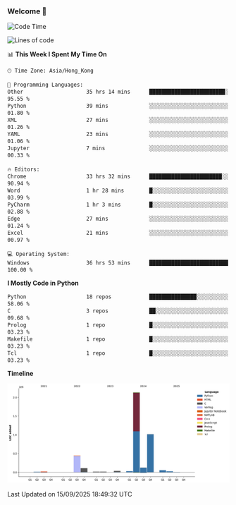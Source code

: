 ### Welcome 👋

<!--START_SECTION:waka-->
![Code Time](http://img.shields.io/badge/Code%20Time-2%2C613%20hrs%201%20min-blue)

![Lines of code](https://img.shields.io/badge/From%20Hello%20World%20I%27ve%20Written-4.0%20million%20lines%20of%20code-blue)

📊 **This Week I Spent My Time On** 

```text
🕑︎ Time Zone: Asia/Hong_Kong

💬 Programming Languages: 
Other                    35 hrs 14 mins      ████████████████████████░   95.55 % 
Python                   39 mins             ░░░░░░░░░░░░░░░░░░░░░░░░░   01.80 % 
XML                      27 mins             ░░░░░░░░░░░░░░░░░░░░░░░░░   01.26 % 
YAML                     23 mins             ░░░░░░░░░░░░░░░░░░░░░░░░░   01.06 % 
Jupyter                  7 mins              ░░░░░░░░░░░░░░░░░░░░░░░░░   00.33 % 

🔥 Editors: 
Chrome                   33 hrs 32 mins      ███████████████████████░░   90.94 % 
Word                     1 hr 28 mins        █░░░░░░░░░░░░░░░░░░░░░░░░   03.99 % 
PyCharm                  1 hr 3 mins         █░░░░░░░░░░░░░░░░░░░░░░░░   02.88 % 
Edge                     27 mins             ░░░░░░░░░░░░░░░░░░░░░░░░░   01.24 % 
Excel                    21 mins             ░░░░░░░░░░░░░░░░░░░░░░░░░   00.97 % 

💻 Operating System: 
Windows                  36 hrs 53 mins      █████████████████████████   100.00 % 
```

**I Mostly Code in Python** 

```text
Python                   18 repos            ███████████████░░░░░░░░░░   58.06 % 
C                        3 repos             ██░░░░░░░░░░░░░░░░░░░░░░░   09.68 % 
Prolog                   1 repo              █░░░░░░░░░░░░░░░░░░░░░░░░   03.23 % 
Makefile                 1 repo              █░░░░░░░░░░░░░░░░░░░░░░░░   03.23 % 
Tcl                      1 repo              █░░░░░░░░░░░░░░░░░░░░░░░░   03.23 % 
```



**Timeline**

![Lines of Code chart](https://raw.githubusercontent.com/xhj2501/xhj2501/main/assets/bar_graph.png)


 Last Updated on 15/09/2025 18:49:32 UTC
<!--END_SECTION:waka-->

